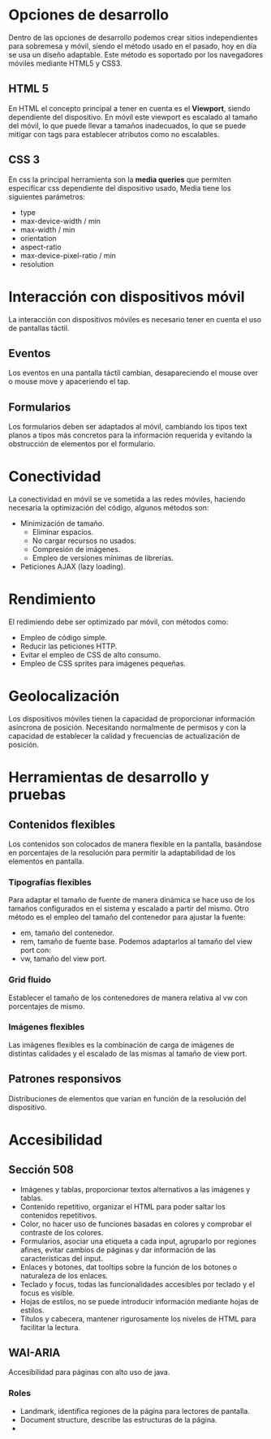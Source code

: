 # Opciones de desarrollo
Dentro de las opciones de desarrollo podemos crear sitios independientes para sobremesa y móvil, siendo el método usado en el pasado, hoy en día se usa un diseño adaptable. Este método es soportado por los navegadores móviles mediante HTML5 y CSS3.
## HTML 5
En HTML el concepto principal a tener en cuenta es el **Viewport**, siendo dependiente del dispositivo. En móvil este viewport es escalado al tamaño del móvil, lo que puede llevar a tamaños inadecuados, lo que se puede mitigar con tags para establecer atributos como no escalables.
## CSS 3
En css la principal herramienta son la **media queries** que permiten especificar css dependiente del dispositivo usado, Media tiene los siguientes parámetros:
- type
- max-device-width / min
- max-width / min
- orientation
- aspect-ratio
- max-device-pixel-ratio / min
- resolution
# Interacción con dispositivos móvil
La interacción con dispositivos móviles es necesario tener en cuenta el uso de pantallas táctil.
## Eventos
Los eventos en una pantalla táctil cambian, desapareciendo el mouse over o mouse move y apaceriendo el tap.
## Formularios
Los formularios deben ser adaptados al móvil, cambiando los tipos text planos a tipos más concretos para la información requerida y evitando la obstrucción de elementos por el formulario.
# Conectividad
La conectividad en móvil se ve sometida a las redes móviles, haciendo necesaria la optimización del código, algunos métodos son:
- Minimización de tamaño.
	- Eliminar espacios.
	- No cargar recursos no usados.
	- Compresión de imágenes.
	- Empleo de versiones mínimas de librerías.
- Peticiones AJAX (lazy loading).
# Rendimiento
El redimiendo debe ser optimizado par móvil, con métodos como:
- Empleo de código simple.
- Reducir las peticiones HTTP.
- Evitar el empleo de CSS de alto consumo.
- Empleo de CSS sprites para imágenes pequeñas.
# Geolocalización
Los dispositivos móviles tienen la capacidad de proporcionar información asíncrona de posición. Necesitando normalmente de permisos y con la capacidad de establecer la calidad y frecuencias de actualización de posición.
# Herramientas de desarrollo y pruebas
## Contenidos flexibles
Los contenidos son colocados de manera flexible en la pantalla, basándose en porcentajes de la resolución para permitir la adaptabilidad de los elementos en pantalla.
### Tipografías flexibles
Para adaptar el tamaño de fuente de manera dinámica se hace uso de los tamaños configurados en el sistema y escalado a partir del mismo. Otro método es el empleo del tamaño del contenedor para ajustar la fuente:
- em, tamaño del contenedor.
- rem, tamaño de fuente base.
Podemos adaptarlos al tamaño del view port con:
- vw, tamaño del view port.
### Grid fluido
Establecer el tamaño de los contenedores de manera relativa al vw con porcentajes de mismo.
### Imágenes flexibles
Las imágenes flexibles es la combinación de carga de imágenes de distintas calidades y el escalado de las mismas al tamaño de view port.
## Patrones responsivos
Distribuciones de elementos que varían en función de la resolución del dispositivo.
# Accesibilidad
## Sección 508
- Imágenes y tablas, proporcionar textos alternativos a las imágenes y tablas.
- Contenido repetitivo, organizar el HTML para poder saltar los contenidos repetitivos.
- Color, no hacer uso de funciones basadas en colores y comprobar el contraste de los colores.
- Formularios, asociar una etiqueta a cada input, agruparlo por regiones afines, evitar cambios de páginas y dar información de las características del input.
- Enlaces y botones, dat tooltips sobre la función de los botones o naturaleza de los enlaces.
- Teclado y focus, todas las funcionalidades accesibles por teclado y el focus es visible.
- Hojas de estilos, no se puede introducir información mediante hojas de estilos.
- Títulos y cabecera, mantener rigurosamente los niveles de HTML para facilitar la lectura.
## WAI-ARIA
Accesibilidad para páginas con alto uso de java.
### Roles
- Landmark, identifica regiones de la página para lectores de pantalla.
- Document structure, describe las estructuras de la página.
- 